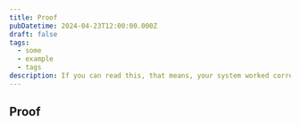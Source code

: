 ```yaml
---
title: Proof
pubDatetime: 2024-04-23T12:00:00.000Z
draft: false
tags:
  - some
  - example
  - tags
description: If you can read this, that means, your system worked correctly
---
```


## Proof
